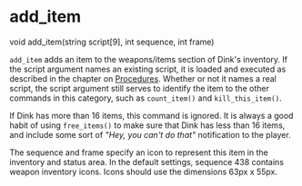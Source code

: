 # add_item

<Prototype>void add_item(string script[9], int sequence, int frame)</Prototype>

`add_item` adds an item to the weapons/items section of Dink's inventory. If the script argument names an existing script, it is loaded and executed as described in the chapter on [Procedures](../guide/procedures.md). Whether or not it names a real script, the script argument still serves to identify the item to the other commands in this category, such as `count_item()` and `kill_this_item()`.

If Dink has more than 16 items, this command is ignored. It is always a good habit of using `free_items()` to make sure that Dink has less than 16 items, and include some sort of *"Hey, you can't do that"* notification to the player.

The sequence and frame specify an icon to represent this item in the inventory and status area. In the default settings, sequence 438 contains weapon inventory icons. Icons should use the dimensions 63px x 55px.
